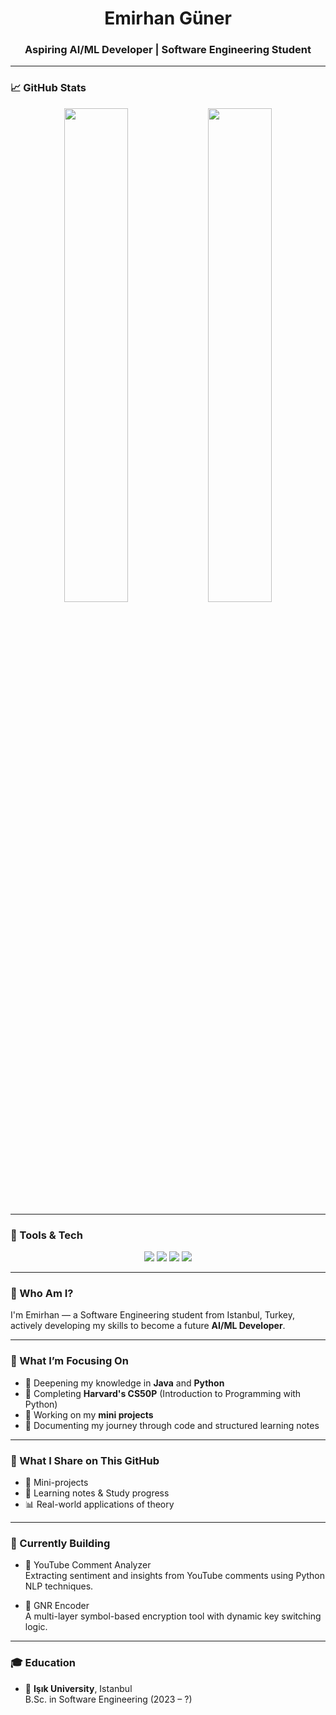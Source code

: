 <h1 align="center">Emirhan Güner</h1>
<h3 align="center">Aspiring AI/ML Developer | Software Engineering Student</h3>

---

### 📈 GitHub Stats

<p align="center">
  <img width="45%" src="https://github-readme-stats.vercel.app/api?username=Emirhan-GNR&show_icons=true&theme=dark&hide=issues&hide_border=true" />
  <img width="45%" src="https://github-readme-stats.vercel.app/api/top-langs/?username=Emirhan-GNR&layout=compact&langs_count=6&theme=dark&hide_border=true" />
</p>

---

### 🚀 Tools & Tech

<p align="center">
  <img src="https://img.shields.io/badge/Python-3776AB?style=for-the-badge&logo=python&logoColor=white"/>
  <img src="https://img.shields.io/badge/Java-007396?style=for-the-badge&logo=java&logoColor=white"/>
  <img src="https://img.shields.io/badge/Git-F05032?style=for-the-badge&logo=git&logoColor=white"/>
  <img src="https://img.shields.io/badge/VS%20Code-007ACC?style=for-the-badge&logo=visual-studio-code&logoColor=white"/>
</p>

---

### 🧠 Who Am I?

I'm Emirhan — a Software Engineering student from Istanbul, Turkey, actively developing my skills to become a future **AI/ML Developer**.

---

### 🎯 What I’m Focusing On

- 📘 Deepening my knowledge in **Java** and **Python**
- 🧠 Completing **Harvard's CS50P** (Introduction to Programming with Python)
- 🔐 Working on my **mini projects**
- 📝 Documenting my journey through code and structured learning notes

---

### 📂 What I Share on This GitHub
- 📁 Mini-projects  
- 📄 Learning notes & Study progress  
- 📊 Real-world applications of theory

---

### 🚧 Currently Building

- 🧠 YouTube Comment Analyzer  
  Extracting sentiment and insights from YouTube comments using Python NLP techniques.

- 🔐 GNR Encoder  
  A multi-layer symbol-based encryption tool with dynamic key switching logic.

---

### 🎓 Education

- 🏫 **Işık University**, Istanbul  
  B.Sc. in Software Engineering (2023 – ?)
